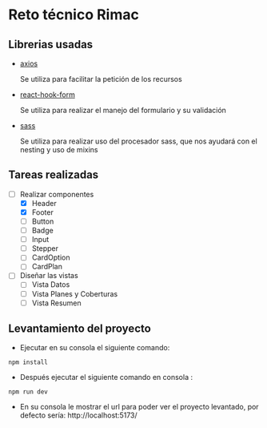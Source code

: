 # Reto técnico Rimac


## Librerias usadas
   - [axios](https://www.npmjs.com/package/axios)
      
      Se utiliza para facilitar la petición de los recursos
   - [react-hook-form](https://www.npmjs.com/package/react-hook-form)
      
      Se utiliza para realizar el manejo del formulario y su validación
   - [sass](https://www.npmjs.com/package/sass)

      Se utiliza para realizar uso del procesador sass, que nos ayudará con el nesting y uso de mixins

   
   

## Tareas realizadas
   - [ ] Realizar componentes
      - [X] Header
      - [X] Footer
      - [ ] Button 
      - [ ] Badge
      - [ ] Input
      - [ ] Stepper
      - [ ] CardOption
      - [ ] CardPlan
   - [ ] Diseñar las vistas
      - [ ] Vista Datos
      - [ ] Vista Planes y Coberturas
      - [ ] Vista Resumen

## Levantamiento del proyecto
   - Ejecutar en su consola el siguiente comando: 
   ```
   npm install
   ```
   - Después ejecutar el siguiente comando en consola : 
   ```
   npm run dev
   ```
   - En su consola le mostrar el url para poder ver el proyecto levantado, por defecto sería:
   http://localhost:5173/


